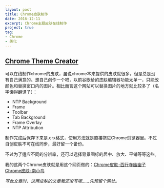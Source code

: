 ```yaml
---
layout: post
title: Chrome皮肤制作
date: 2016-12-11
excerpt: Chrome主题皮肤在线制作
project: true
tag: 
- Chrome
- 美化
---
```


## [Chrome Theme Creator](https://www.themebeta.com/chrome-theme-creator-online.html)

可以在线制作chrome的皮肤，虽说chrome本来提供的皮肤就很多，但是总是没有自己满意的。想自己创作一个吧，以前谷歌给的皮肤编辑器功能太单一，只能改颜色和替换窗口内的图片。相比而言这个网站可以替换图片的地方就比较多了（名字懒得翻译了）：

* NTP Background
* Frame
* Toolbar
* Tab Background
* Frame Overlay
* NTP Attribution

制作完成后保存下来是.crx格式，使用方法就是直接拖进Chrome浏览器里。不过自创皮肤不可在线同步，最好留一个备份。

不过为了适应不同的分辨率，还可以选择背景图标的居中、放大、平铺等等这些。

我的这两个Chrome皮肤就是用这个网页做的：[Chrome皮肤-西行寺幽幽子](http://windfire007.com/ChromeYuyuko)     [Chrome皮肤-南小鸟](http://windfire007.com/ChromeKotori)

*写此文章时，这两皮肤的文章我还没写呢……先预留个网址。*